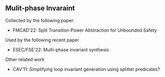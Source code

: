 

## Mulit-phase Invaraint 

Collected by the following paper:
- FMCAD'22: Split Transition Power Abstraction for Unbounded Safety

Used by the following recent paper
- ESEC/FSE'22: Multi-phase invariant synthesis


Other related work
-  CAV'11: Simplifying loop invariant generation using splitter predicates?
